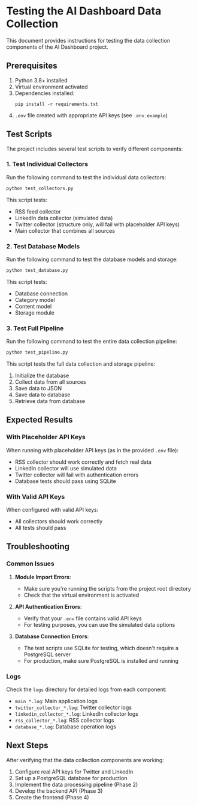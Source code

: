 # Testing the AI Dashboard Data Collection

This document provides instructions for testing the data collection components of the AI Dashboard project.

## Prerequisites

1. Python 3.8+ installed
2. Virtual environment activated
3. Dependencies installed:
   ```
   pip install -r requirements.txt
   ```
4. `.env` file created with appropriate API keys (see `.env.example`)

## Test Scripts

The project includes several test scripts to verify different components:

### 1. Test Individual Collectors

Run the following command to test the individual data collectors:

```bash
python test_collectors.py
```

This script tests:
- RSS feed collector
- LinkedIn data collector (simulated data)
- Twitter collector (structure only, will fail with placeholder API keys)
- Main collector that combines all sources

### 2. Test Database Models

Run the following command to test the database models and storage:

```bash
python test_database.py
```

This script tests:
- Database connection
- Category model
- Content model
- Storage module

### 3. Test Full Pipeline

Run the following command to test the entire data collection pipeline:

```bash
python test_pipeline.py
```

This script tests the full data collection and storage pipeline:
1. Initialize the database
2. Collect data from all sources
3. Save data to JSON
4. Save data to database
5. Retrieve data from database

## Expected Results

### With Placeholder API Keys

When running with placeholder API keys (as in the provided `.env` file):

- RSS collector should work correctly and fetch real data
- LinkedIn collector will use simulated data
- Twitter collector will fail with authentication errors
- Database tests should pass using SQLite

### With Valid API Keys

When configured with valid API keys:

- All collectors should work correctly
- All tests should pass

## Troubleshooting

### Common Issues

1. **Module Import Errors**:
   - Make sure you're running the scripts from the project root directory
   - Check that the virtual environment is activated

2. **API Authentication Errors**:
   - Verify that your `.env` file contains valid API keys
   - For testing purposes, you can use the simulated data options

3. **Database Connection Errors**:
   - The test scripts use SQLite for testing, which doesn't require a PostgreSQL server
   - For production, make sure PostgreSQL is installed and running

### Logs

Check the `logs` directory for detailed logs from each component:

- `main_*.log`: Main application logs
- `twitter_collector_*.log`: Twitter collector logs
- `linkedin_collector_*.log`: LinkedIn collector logs
- `rss_collector_*.log`: RSS collector logs
- `database_*.log`: Database operation logs

## Next Steps

After verifying that the data collection components are working:

1. Configure real API keys for Twitter and LinkedIn
2. Set up a PostgreSQL database for production
3. Implement the data processing pipeline (Phase 2)
4. Develop the backend API (Phase 3)
5. Create the frontend (Phase 4)
